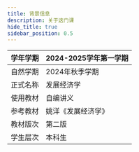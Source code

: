 ```yaml
---
title: 背景信息
description: 关于这门课
hide_title: true
sidebar_position: 0.5
---
```


|学年学期|2024-2025学年第一学期|
|---|---|
|自然学期|2024年秋季学期|
|正式名称|发展经济学|
|使用教材|自编讲义|
|参考教材|姚洋《发展经济学》|
|教材版次|第二版|
|学生层次|本科生|